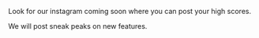 Look for our instagram coming soon where you can post your high scores.

We will post sneak peaks on new features. 
